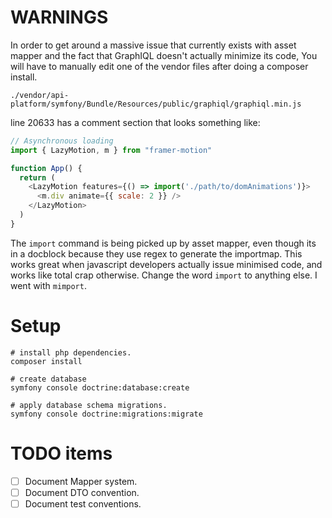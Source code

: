 # WARNINGS

In order to get around a massive issue that currently exists with asset mapper
and the fact that GraphIQL doesn't actually minimize its code, You will have to
manually edit one of the vendor files after doing a composer install.

`./vendor/api-platform/symfony/Bundle/Resources/public/graphiql/graphiql.min.js`

line 20633 has a comment section that looks something like:
```js
// Asynchronous loading
import { LazyMotion, m } from "framer-motion"

function App() {
  return (
    <LazyMotion features={() => import('./path/to/domAnimations')}>
      <m.div animate={{ scale: 2 }} />
    </LazyMotion>
  )
}
```

The `import` command is being picked up by asset mapper, even though its in a
docblock because they use regex to generate the importmap. This works great when
javascript developers actually issue minimised code, and works like total crap
otherwise. Change the word `import` to anything else. I went with `mimport`.

# Setup

```shell
# install php dependencies.
composer install

# create database
symfony console doctrine:database:create

# apply database schema migrations.
symfony console doctrine:migrations:migrate

```


# TODO items

- [ ] Document Mapper system.
- [ ] Document DTO convention.
- [ ] Document test conventions.